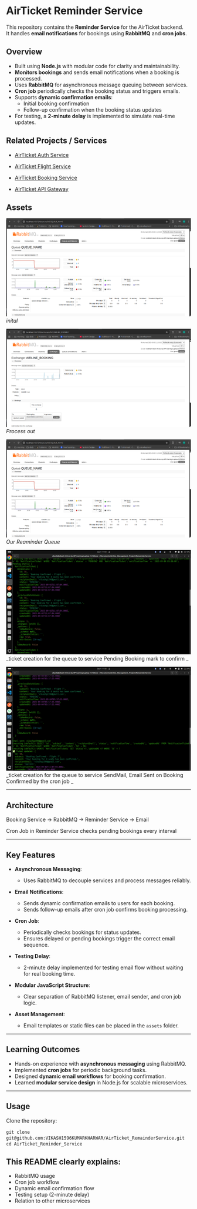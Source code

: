 # AirTicket Reminder Service

This repository contains the **Reminder Service** for the AirTicket backend.  
It handles **email notifications** for bookings using **RabbitMQ** and **cron jobs**.

## Overview

- Built using **Node.js** with modular code for clarity and maintainability.
- **Monitors bookings** and sends email notifications when a booking is processed.
- Uses **RabbitMQ** for asynchronous message queuing between services.
- **Cron job** periodically checks the booking status and triggers emails.
- Supports **dynamic confirmation emails**:
  - Initial booking confirmation
  - Follow-up confirmation when the booking status updates
- For testing, a **2-minute delay** is implemented to simulate real-time updates.

## Related Projects / Services

- [AirTicket Auth Service](https://github.com/VIKASH1596KUMARKHARWAR/Auth_Service)

- [AirTicket Flight Service](https://github.com/VIKASH1596KUMARKHARWAR/FlightAndSearchService)

- [AirTicket Booking Service](https://github.com/VIKASH1596KUMARKHARWAR/AirTicket_BookingService)

- [AirTicket API Gateway](https://git@github.com:VIKASH1596KUMARKHARWAR/AirTicket_API_GATEWAY.git)

## Assets

![Rabbit MQ](assets/1.png)  
_inital_

![Rabbit MQ](assets/2.png)  
_Process out_

![Rabbit MQ](assets/1.png)  
_Our Reaminder Queue_

![Pending Booking ](assets/4.png)  
_ticket creation for the queue to service Pending Booking mark to confirm _

![Email  Sent on Booking Confirmed by the cron job ](assets/5.png)  
_ticket creation for the queue to service SendMail, Email Sent on Booking Confirmed by the cron job _

---

## Architecture

Booking Service → RabbitMQ → Reminder Service → Email

Cron Job in Reminder Service checks pending bookings every interval

---

## Key Features

- **Asynchronous Messaging**:

  - Uses RabbitMQ to decouple services and process messages reliably.

- **Email Notifications**:

  - Sends dynamic confirmation emails to users for each booking.
  - Sends follow-up emails after cron job confirms booking processing.

- **Cron Job**:

  - Periodically checks bookings for status updates.
  - Ensures delayed or pending bookings trigger the correct email sequence.

- **Testing Delay**:

  - 2-minute delay implemented for testing email flow without waiting for real booking time.

- **Modular JavaScript Structure**:

  - Clear separation of RabbitMQ listener, email sender, and cron job logic.

- **Asset Management**:
  - Email templates or static files can be placed in the `assets` folder.

---

## Learning Outcomes

- Hands-on experience with **asynchronous messaging** using RabbitMQ.
- Implemented **cron jobs** for periodic background tasks.
- Designed **dynamic email workflows** for booking confirmation.
- Learned **modular service design** in Node.js for scalable microservices.

---

## Usage

Clone the repository:

```
git clone git@github.com:VIKASH1596KUMARKHARWAR/AirTicket_RemainderService.git
cd AirTicket_Reminder_Service
```

## This README clearly explains:

- RabbitMQ usage
- Cron job workflow
- Dynamic email confirmation flow
- Testing setup (2-minute delay)
- Relation to other microservices

